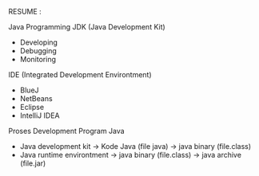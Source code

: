 RESUME : 

Java Programming 
JDK (Java Development Kit)
- Developing 
- Debugging 
- Monitoring 

IDE (Integrated Development Environtment) 
- BlueJ
- NetBeans 
- Eclipse
- IntelliJ IDEA 

Proses Development Program Java 

- Java development kit -> Kode Java (file java) -> java binary (file.class)
- Java runtime environtment -> java binary (file.class) -> java archive (file.jar) 
